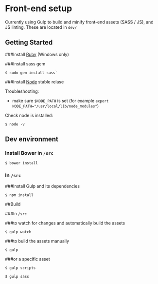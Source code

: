 # Front-end setup

Currently using Gulp to build and minify front-end assets (SASS / JS), and JS linting. These are located in `dev/`

## Getting Started

###Install [Ruby](http://www.ruby-lang.org/en/documentation/installation/) (Windows only)

###Install sass gem

	$ sudo gem install sass`

###Install [Node](http://nodejs.org/en/download/) stable relase

Troubleshooting:

 - make sure `$NODE_PATH` is set (for example `export NODE_PATH="/usr/local/lib/node_modules"`)

Check node is installed:

    $ node -v

## Dev environment

### Install Bower in `/src`

	$ bower install

### In `/src`

###Install Gulp and its dependencies

    $ npm install

##Build

###In `/src`

###to watch for changes and automatically build the assets

    $ gulp watch    

###to build the assets manually

    $ gulp 

###or a specific asset

    $ gulp scripts

    $ gulp sass    
